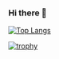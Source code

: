 ### Hi there 👋

<!--
**jaspis1997/jaspis1997** is a ✨ _special_ ✨ repository because its `README.md` (this file) appears on your GitHub profile.

Here are some ideas to get you started:

- 🔭 I’m currently working on ...
- 🌱 I’m currently learning ...
- 👯 I’m looking to collaborate on ...
- 🤔 I’m looking for help with ...
- 💬 Ask me about ...
- 📫 How to reach me: ...
- 😄 Pronouns: ...
- ⚡ Fun fact: ...
-->

[![Top Langs](https://github-readme-stats.vercel.app/api/top-langs/?username=gecko199708&theme=default)](https://github.com/anuraghazra/github-readme-stats)


[![trophy](https://github-profile-trophy.vercel.app/?username=gecko199708&theme=default&column=7)](https://github.com/ryo-ma/github-profile-trophy)
